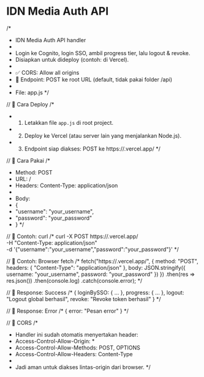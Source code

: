 # IDN Media Auth API

/*
 * IDN Media Auth API handler
 *
 * Login ke Cognito, login SSO, ambil progress tier, lalu logout & revoke.
 * Disiapkan untuk dideploy (contoh: di Vercel).
 *
 * ✅ CORS: Allow all origins
 * 📄 Endpoint: POST ke root URL (default, tidak pakai folder /api)
 *
 * File: app.js
 */


// 📌 Cara Deploy
/*
 * 1. Letakkan file `app.js` di root project.
 * 2. Deploy ke Vercel (atau server lain yang menjalankan Node.js).
 * 3. Endpoint siap diakses: POST ke https://<your-project>.vercel.app/
 */


// 📌 Cara Pakai
/*
 * Method: POST
 * URL: /
 * Headers: Content-Type: application/json
 *
 * Body:
 * {
 *   "username": "your_username",
 *   "password": "your_password"
 * }
 */


// 📌 Contoh: curl
/*
curl -X POST https://<your-project>.vercel.app/ \
  -H "Content-Type: application/json" \
  -d '{"username":"your_username","password":"your_password"}'
*/


// 📌 Contoh: Browser fetch
/*
fetch("https://<your-project>.vercel.app/", {
  method: "POST",
  headers: {
    "Content-Type": "application/json"
  },
  body: JSON.stringify({
    username: "your_username",
    password: "your_password"
  })
})
  .then(res => res.json())
  .then(console.log)
  .catch(console.error);
*/


// 📌 Response: Success
/*
{
  loginBySSO: { ... },
  progress: { ... },
  logout: "Logout global berhasil",
  revoke: "Revoke token berhasil"
}
*/


// 📌 Response: Error
/*
{
  error: "Pesan error"
}
*/


// 📌 CORS
/*
 * Handler ini sudah otomatis menyertakan header:
 * Access-Control-Allow-Origin: *
 * Access-Control-Allow-Methods: POST, OPTIONS
 * Access-Control-Allow-Headers: Content-Type
 *
 * Jadi aman untuk diakses lintas-origin dari browser.
 */

